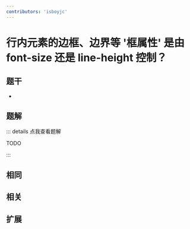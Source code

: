 ```yaml
---
contributors: 'isboyjc'
---
```


# 行内元素的边框、边界等 '框属性' 是由 font-size 还是 line-height 控制？


## 题干

- 



## 题解

::: details 点我查看题解

  TODO

:::



## 相同


## 相关


## 扩展

